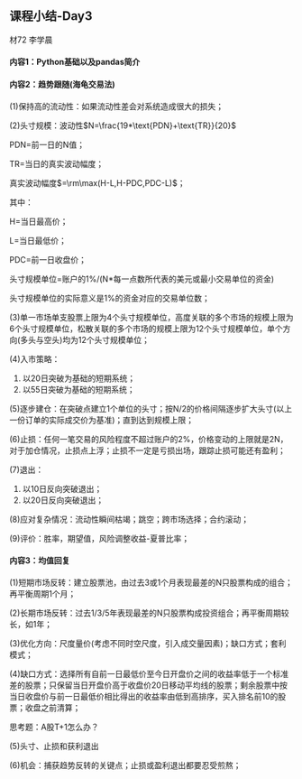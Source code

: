 ## 课程小结-Day3

材72 李学晨



#### 内容1：Python基础以及pandas简介



#### 内容2：趋势跟随(海龟交易法)

(1)保持高的流动性：如果流动性差会对系统造成很大的损失；

(2)头寸规模：波动性$N=\frac{19*\text{PDN}+\text{TR}}{20}$

PDN=前一日的N值；

TR=当日的真实波动幅度；

真实波动幅度$=\rm\max(H-L,H-PDC,PDC-L)$；

其中：

H=当日最高价；

L=当日最低价；

PDC=前一日收盘价；

头寸规模单位=账户的1%/(N*每一点数所代表的美元或最小交易单位的资金)

头寸规模单位的实际意义是1%的资金对应的交易单位数；

(3)单一市场单支股票上限为4个头寸规模单位，高度关联的多个市场的规模上限为6个头寸规模单位，松散关联的多个市场的规模上限为12个头寸规模单位，单个方向(多头与空头)均为12个头寸规模单位；

(4)入市策略：

1. 以20日突破为基础的短期系统；
2. 以55日突破为基础的短期系统；

(5)逐步建仓：在突破点建立1个单位的头寸；按N/2的价格间隔逐步扩大头寸(以上一份订单的实际成交价为基准)；直到达到规模上限；

(6)止损：任何一笔交易的风险程度不超过账户的2%，价格变动的上限就是2N，对于加仓情况，止损点上浮；止损不一定是亏损出场，跟踪止损可能还有盈利；

(7)退出：

1. 以10日反向突破退出；
2. 以20日反向突破退出；

(8)应对复杂情况：流动性瞬间枯竭；跳空；跨市场选择；合约滚动；

(9)评价：胜率，期望值，风险调整收益-夏普比率；



#### 内容3：均值回复

(1)短期市场反转：建立股票池，由过去3或1个月表现最差的N只股票构成的组合；再平衡周期1个月；

(2)长期市场反转：过去1/3/5年表现最差的N只股票构成投资组合；再平衡周期较长，如1年；

(3)优化方向：尺度量价(考虑不同时空尺度，引入成交量因素)；缺口方式；套利模式；

(4)缺口方式：选择所有自前一日最低价至今日开盘价之间的收益率低于一个标准差的股票；只保留当日开盘价高于收盘价20日移动平均线的股票；剩余股票中按当日收盘价与前一日最低价相比得出的收益率由低到高排序，买入排名前10的股票；收盘之前清算；

思考题：A股T+1怎么办？

(5)头寸、止损和获利退出

(6)机会：捕获趋势反转的关键点；止损或盈利退出都要忍受煎熬；



